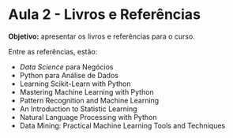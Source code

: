 
# Aula 2 - Livros e Referências

**Objetivo:** apresentar os livros e referências para o curso.

Entre as referências, estão:

- *Data Science* para Negócios
- Python para Análise de Dados 
- Learning Scikit-Learn with Python 
- Mastering Machine Learning with Python
- Pattern Recognition and Machine Learning 
- An Introduction to Statistic Learning
- Natural Language Processing with Python
- Data Mining: Practical Machine Learning Tools and Techniques
